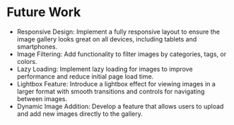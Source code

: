 # Future Work

- Responsive Design: Implement a fully responsive layout to ensure the image gallery looks great on all devices, including tablets and smartphones.
- Image Filtering: Add functionality to filter images by categories, tags, or colors.
- Lazy Loading: Implement lazy loading for images to improve performance and reduce initial page load time.
- Lightbox Feature: Introduce a lightbox effect for viewing images in a larger format with smooth transitions and controls for navigating between images.
- Dynamic Image Addition: Develop a feature that allows users to upload and add new images directly to the gallery.
